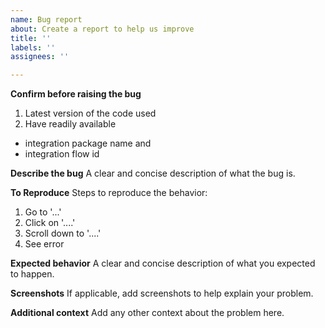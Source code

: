 ```yaml
---
name: Bug report
about: Create a report to help us improve
title: ''
labels: ''
assignees: ''

---
```


**Confirm before raising the bug**
1. Latest version of the code used
2. Have readily available
- integration package name and
- integration flow id 

**Describe the bug**
A clear and concise description of what the bug is.

**To Reproduce**
Steps to reproduce the behavior:
1. Go to '...'
2. Click on '....'
3. Scroll down to '....'
4. See error

**Expected behavior**
A clear and concise description of what you expected to happen.

**Screenshots**
If applicable, add screenshots to help explain your problem.

**Additional context**
Add any other context about the problem here.
